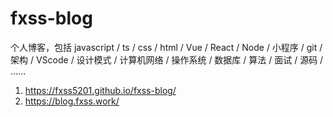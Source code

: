 # fxss-blog

个人博客，包括 javascript / ts / css / html / Vue / React / Node / 小程序 / git / 架构 / VScode / 设计模式 / 计算机网络 / 操作系统 / 数据库 / 算法 / 面试 / 源码 / ......

1. <https://fxss5201.github.io/fxss-blog/>
2. <https://blog.fxss.work/>
